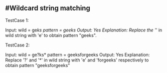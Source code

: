 #Wildcard string matching
--------------------------
TestCase 1:

Input: wild = ge*ks
       pattern = geeks
Output: Yes
Explanation: Replace the '*' in wild string 
with 'e' to obtain pattern "geeks".

TestCase 2:

Input: wild = ge?ks*
       pattern = geeksforgeeks
Output: Yes
Explanation: Replace '?' and '*' in wild string with
'e' and 'forgeeks' respectively to obtain pattern 
"geeksforgeeks"